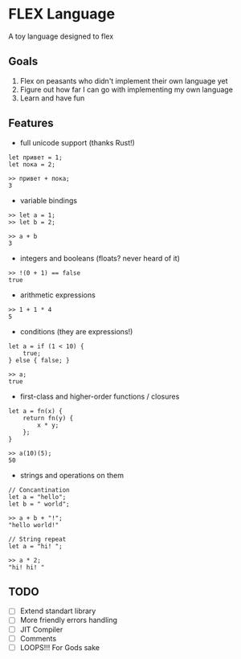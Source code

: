 # FLEX Language

A toy language designed to flex

## Goals

1. Flex on peasants who didn't implement their own language yet
2. Figure out how far I can go with implementing my own language
3. Learn and have fun

## Features
- full unicode support (thanks Rust!)
```
let привет = 1;
let пока = 2;

>> привет + пока;
3
```

- variable bindings
```
>> let a = 1;
>> let b = 2;

>> a + b
3
```
- integers and booleans (floats? never heard of it)
```
>> !(0 + 1) == false
true
```
- arithmetic expressions
```
>> 1 + 1 * 4
5
```
- conditions (they are expressions!)
```
let a = if (1 < 10) {
    true;
} else { false; }

>> a;
true
```
- first-class and higher-order functions / closures
```
let a = fn(x) {
    return fn(y) {
        x * y;
    };
}

>> a(10)(5);
50
```
- strings and operations on them
```
// Concantination
let a = "hello";
let b = " world";

>> a + b + "!";
"hello world!"

// String repeat
let a = "hi! ";

>> a * 2;
"hi! hi! "
```


## TODO

- [ ] Extend standart library
- [ ] More friendly errors handling
- [ ] JIT Compiler
- [ ] Comments
- [ ] LOOPS!!! For Gods sake
